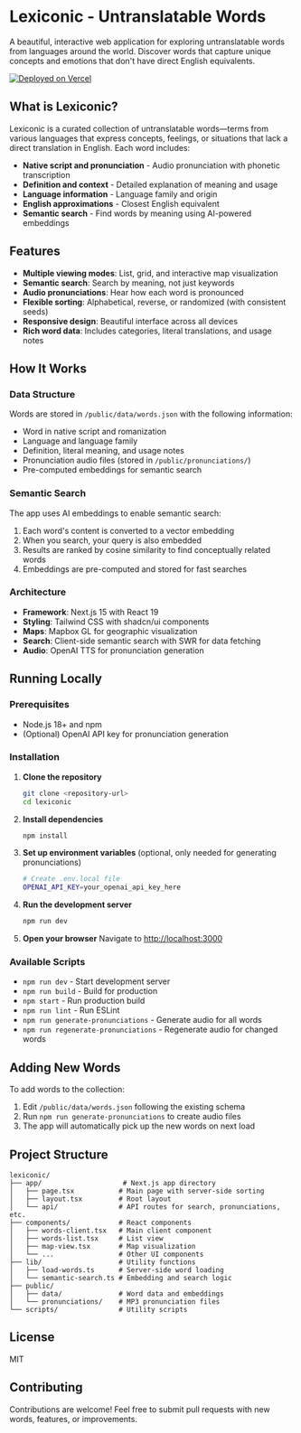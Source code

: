 # Lexiconic - Untranslatable Words

A beautiful, interactive web application for exploring untranslatable words from languages around the world. Discover words that capture unique concepts and emotions that don't have direct English equivalents.

[![Deployed on Vercel](https://img.shields.io/badge/Deployed%20on-Vercel-black?style=for-the-badge&logo=vercel)](https://vercel.com/alanagoyals-projects/v0-untranslatable-words-website)

## What is Lexiconic?

Lexiconic is a curated collection of untranslatable words—terms from various languages that express concepts, feelings, or situations that lack a direct translation in English. Each word includes:

- **Native script and pronunciation** - Audio pronunciation with phonetic transcription
- **Definition and context** - Detailed explanation of meaning and usage
- **Language information** - Language family and origin
- **English approximations** - Closest English equivalent
- **Semantic search** - Find words by meaning using AI-powered embeddings

## Features

- **Multiple viewing modes**: List, grid, and interactive map visualization
- **Semantic search**: Search by meaning, not just keywords
- **Audio pronunciations**: Hear how each word is pronounced
- **Flexible sorting**: Alphabetical, reverse, or randomized (with consistent seeds)
- **Responsive design**: Beautiful interface across all devices
- **Rich word data**: Includes categories, literal translations, and usage notes

## How It Works

### Data Structure
Words are stored in `/public/data/words.json` with the following information:
- Word in native script and romanization
- Language and language family
- Definition, literal meaning, and usage notes
- Pronunciation audio files (stored in `/public/pronunciations/`)
- Pre-computed embeddings for semantic search

### Semantic Search
The app uses AI embeddings to enable semantic search:
1. Each word's content is converted to a vector embedding
2. When you search, your query is also embedded
3. Results are ranked by cosine similarity to find conceptually related words
4. Embeddings are pre-computed and stored for fast searches

### Architecture
- **Framework**: Next.js 15 with React 19
- **Styling**: Tailwind CSS with shadcn/ui components
- **Maps**: Mapbox GL for geographic visualization
- **Search**: Client-side semantic search with SWR for data fetching
- **Audio**: OpenAI TTS for pronunciation generation

## Running Locally

### Prerequisites
- Node.js 18+ and npm
- (Optional) OpenAI API key for pronunciation generation

### Installation

1. **Clone the repository**
   ```bash
   git clone <repository-url>
   cd lexiconic
   ```

2. **Install dependencies**
   ```bash
   npm install
   ```

3. **Set up environment variables** (optional, only needed for generating pronunciations)
   ```bash
   # Create .env.local file
   OPENAI_API_KEY=your_openai_api_key_here
   ```

4. **Run the development server**
   ```bash
   npm run dev
   ```

5. **Open your browser**
   Navigate to [http://localhost:3000](http://localhost:3000)

### Available Scripts

- `npm run dev` - Start development server
- `npm run build` - Build for production
- `npm start` - Run production build
- `npm run lint` - Run ESLint
- `npm run generate-pronunciations` - Generate audio for all words
- `npm run regenerate-pronunciations` - Regenerate audio for changed words

## Adding New Words

To add words to the collection:

1. Edit `/public/data/words.json` following the existing schema
2. Run `npm run generate-pronunciations` to create audio files
3. The app will automatically pick up the new words on next load

## Project Structure

```
lexiconic/
├── app/                    # Next.js app directory
│   ├── page.tsx           # Main page with server-side sorting
│   ├── layout.tsx         # Root layout
│   └── api/               # API routes for search, pronunciations, etc.
├── components/            # React components
│   ├── words-client.tsx   # Main client component
│   ├── words-list.tsx     # List view
│   ├── map-view.tsx       # Map visualization
│   └── ...                # Other UI components
├── lib/                   # Utility functions
│   ├── load-words.ts      # Server-side word loading
│   └── semantic-search.ts # Embedding and search logic
├── public/
│   ├── data/              # Word data and embeddings
│   └── pronunciations/    # MP3 pronunciation files
└── scripts/               # Utility scripts
```

## License

MIT

## Contributing

Contributions are welcome! Feel free to submit pull requests with new words, features, or improvements.